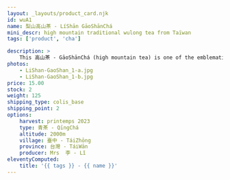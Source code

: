 ```yaml
---
layout: _layouts/product_card.njk
id: wuA1
name: 梨山高山茶 - LíShān GāoShānChá
mini_descr: high mountain traditional wulong tea from Taïwan
tags: ['product', 'cha']

description: >
    This 高山茶 - GāoShānChá (high mountain tea) is one of the emblematic 烏龍 - WūLóng teas of 臺灣 - Táiwān. 梨山 - LíShān is located in 臺中市 - TáiZhōng and has an average altitude of 2000 meters.<!--more--> There are only two harvests per year. Due to the large difference in temperature between day and night, the tea grows slowly and the leaves are thicker. In the mountains, with persistent clouds and mist, the duration of sunlight is short, which reduces the catechin content and thus the astringency.
photos:
    - LiShan-GaoShan_1-a.jpg
    - LiShan-GaoShan_1-b.jpg
price: 15.00
stock: 2
weight: 125
shipping_type: colis_base
shipping_point: 2
options:
    harvest: printemps 2023
    type: 青茶 - QīngChá
    altitude: 2000m
    village: 臺中 - TáiZhōng
    province: 台灣 - TáiWān
    producer: Mrs  李 - Lǐ
eleventyComputed:
    title: '{{ tags }} - {{ name }}'
---
```

